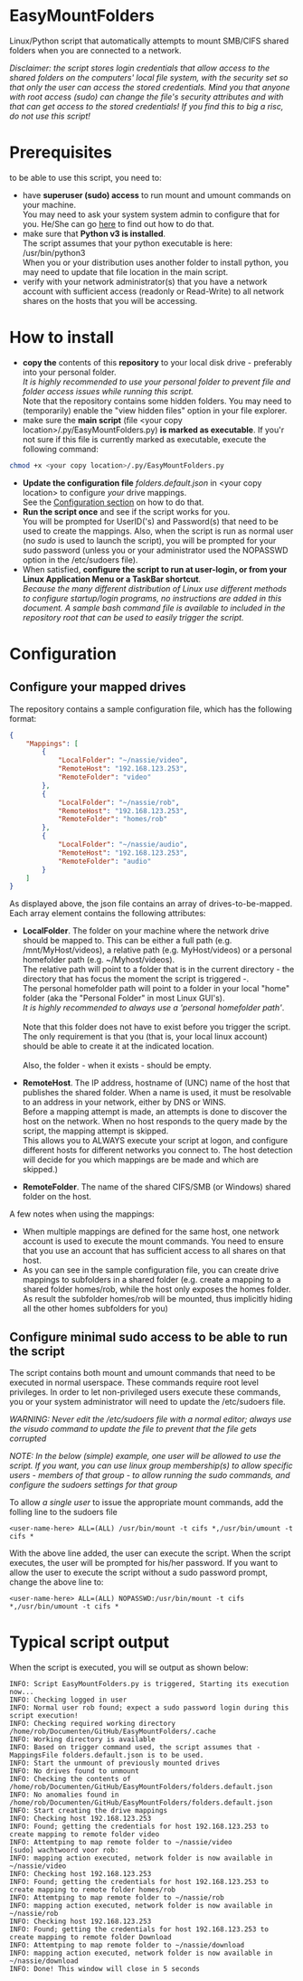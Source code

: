 # EasyMountFolders
Linux/Python script that automatically attempts to mount SMB/CIFS shared folders when you are connected to a network.

*Disclaimer: the script stores login credentials that allow access to the shared folders on the computers' local file system, with the security set so that only the user can access the stored credentials. Mind you that anyone with root access (sudo) can change the file's security attributes and with that can get access to the stored credentials! If you find this to big a risc, do not use this script!*


# Prerequisites
to be able to use this script, you need to:

- have **superuser (sudo) access** to run mount and umount commands on your machine.\
You may need to ask your system system admin to configure that for you. He/She can go [here](#configure-minimal-sudo-access-to-be-able-to-run-the-script) to find out how to do that.
- make sure that **Python v3 is installed**.\
The script assumes that your python executable is here: /usr/bin/python3\
When you or your distribution uses another folder to install python, you may need to update that file location in the main script.
- verify with your network administrator(s) that you have a network account with sufficient access (readonly or Read-Write) to all network shares on the hosts that you will be accessing.

# How to install

- **copy the** contents of this **repository** to your local disk drive - preferably into your personal folder.\
*It is highly recommended to use your personal folder to prevent file and folder access issues while running this script.*\
Note that the repository contains some hidden folders. You may need to (temporarily) enable the "view hidden files" option in your file explorer.
- make sure the **main script** (file \<your copy location\>/.py/EasyMountFolders.py) **is marked as executable**. If you'r not sure if this file is currently marked as executable, execute the following command:

```bash
chmod +x <your copy location>/.py/EasyMountFolders.py
```
- **Update the configuration file** *folders.default.json* in  \<your copy location\> to configure *your* drive mappings.\
See the [Configuration section](#configure-your-mapped-drives) on how to do that.
- **Run the script once** and see if the script works for you.\
You will be prompted for UserID('s) and Password(s) that need to be used to create the mappings. Also, when the script is run as normal user (no *sudo* is used to launch the script), you will be prompted for your sudo password (unless you or your administrator used the NOPASSWD option in the /etc/sudoers file).
- When satisfied, **configure the script to run at user-login, or from your Linux Application Menu or a TaskBar shortcut**.\
*Because the many different distribution of Linux use different methods to configure startup/login programs, no instructions are added in this document. A sample bash command file is available to included in the repository root that can be used to easily trigger the script.*


# Configuration

## Configure your mapped drives

The repository contains a sample configuration file, which has the following format:

```json
{
    "Mappings": [
        {
            "LocalFolder": "~/nassie/video",
            "RemoteHost": "192.168.123.253",
            "RemoteFolder": "video"
        },
        {
            "LocalFolder": "~/nassie/rob",
            "RemoteHost": "192.168.123.253",
            "RemoteFolder": "homes/rob"
        },
        {
            "LocalFolder": "~/nassie/audio",
            "RemoteHost": "192.168.123.253",
            "RemoteFolder": "audio"
        }
    ]
}
```

As displayed above, the json file contains an array of drives-to-be-mapped. Each array element contains the following attributes:

- **LocalFolder**. The folder on your machine where the network drive should be mapped to. This can be either a full path (e.g. /mnt/MyHost/videos), a relative path (e.g. MyHost/videos) or a personal homefolder path (e.g. ~/Myhost/videos).\
The relative path will point to a folder that is in the current directory - the directory that has focus the moment the script is triggered -.\
The personal homefolder path will point to a folder in your local "home" folder (aka the "Personal Folder" in most Linux GUI's).\
*It is highly recommended to always use a 'personal homefolder path'*.\
\
Note that this folder does not have to exist before you trigger the script. The only requirement is that you (that is, your local linux account) should be able to create it at the indicated location.\
\
Also, the folder - when it exists - should be empty.

- **RemoteHost**. The IP address, hostname of (UNC) name of the host that publishes the shared folder. When a name is used, it must be resolvable to an address in your network, either by DNS or WINS.\
Before a mapping attempt is made, an attempts is done to discover the host on the network. When no host responds to the query made by the script, the mapping attempt is skipped.\
This allows you to ALWAYS execute your script at logon, and configure different hosts for different networks you connect to. The host detection will decide for you which mappings are be made and which are skipped.)
- **RemoteFolder**. The name of the shared CIFS/SMB (or Windows) shared folder on the host.

A few notes when using the mappings:

- When multiple mappings are defined for the same host, one network account is used to execute the mount commands. You need to ensure that you use an account that has sufficient access to all shares on that host.
- As you can see in the sample configuration file, you can create drive mappings to subfolders in a shared folder (e.g. create a mapping to a shared folder homes/rob, while the host only exposes the homes folder. As result the subfolder homes/rob will be mounted, thus implicitly hiding all the other homes subfolders for you)

## Configure minimal sudo access to be able to run the script

The script contains both mount and umount commands that need to be executed in normal userspace. These commands require root level privileges. In order to let non-privileged users execute these commands, you or your system administrator will need to update the /etc/sudoers file.

*WARNING: Never edit the /etc/sudoers file with a normal editor; always use the visudo command to update the file to prevent that the file gets corrupted*

*NOTE: In the below (simple) example, one user will be allowed to use the script. If you want, you can use linux group membership(s) to allow specific users - members of that group - to allow running the sudo commands, and configure the sudoers settings for that group*

To allow *a single user* to issue the appropriate mount commands, add the folling line to the sudoers file

```text
<user-name-here> ALL=(ALL) /usr/bin/mount -t cifs *,/usr/bin/umount -t cifs *
```

With the above line added, the user can execute the script. When the script executes, the user will be prompted for his/her password. If you want to allow the user to execute the script without a sudo password prompt, change the above line to:

```text
<user-name-here> ALL=(ALL) NOPASSWD:/usr/bin/mount -t cifs *,/usr/bin/umount -t cifs *
```


# Typical script output

When the script is executed, you will se output as shown below:

```text
INFO: Script EasyMountFolders.py is triggered, Starting its execution now...
INFO: Checking logged in user
INFO: Normal user rob found; expect a sudo password login during this script execution!
INFO: Checking required working directory /home/rob/Documenten/GitHub/EasyMountFolders/.cache
INFO: Working directory is available
INFO: Based on trigger command used, the script assumes that -MappingsFile folders.default.json is to be used.
INFO: Start the unmount of previously mounted drives
INFO: No drives found to unmount
INFO: Checking the contents of /home/rob/Documenten/GitHub/EasyMountFolders/folders.default.json
INFO: No anomalies found in /home/rob/Documenten/GitHub/EasyMountFolders/folders.default.json
INFO: Start creating the drive mappings
INFO: Checking host 192.168.123.253
INFO: Found; getting the credentials for host 192.168.123.253 to create mapping to remote folder video
INFO: Attemtping to map remote folder to ~/nassie/video
[sudo] wachtwoord voor rob:            
INFO: mapping action executed, network folder is now available in ~/nassie/video
INFO: Checking host 192.168.123.253
INFO: Found; getting the credentials for host 192.168.123.253 to create mapping to remote folder homes/rob
INFO: Attemtping to map remote folder to ~/nassie/rob
INFO: mapping action executed, network folder is now available in ~/nassie/rob
INFO: Checking host 192.168.123.253
INFO: Found; getting the credentials for host 192.168.123.253 to create mapping to remote folder Download
INFO: Attemtping to map remote folder to ~/nassie/download
INFO: mapping action executed, network folder is now available in ~/nassie/download
INFO: Done! This window will close in 5 seconds
```